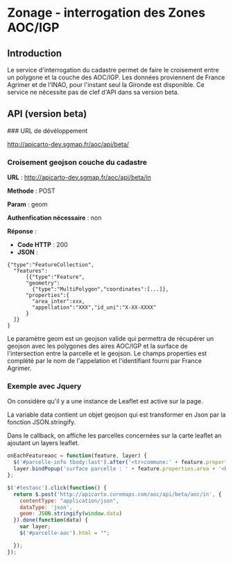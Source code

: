 # Zonage - interrogation des Zones AOC/IGP

## Introduction

Le service d'interrogation du cadastre permet de faire le croisement entre un polygone et la couche des AOC/IGP.
Les données proviennent de France Agrimer et de l'INAO, pour l'instant seul la Gironde est disponible.
Ce service ne nécessite pas de clef d'API dans sa version beta.

## API (version beta)

### URL de dévéloppement


  http://apicarto-dev.sgmap.fr/aoc/api/beta/


### Croisement geojson couche du cadastre


**URL** : http://apicarto-dev.sgmap.fr/aoc/api/beta/in

**Methode** : POST

**Param** : geom

**Authenfication nécessaire** : non

**Réponse** :

  * **Code HTTP** :  200
  * **JSON** :

```
{"type":"FeatureCollection",
  "features":
      [{"type":"Feature",
      "geometry":
        {"type":"MultiPolygon","coordinates":[...]},
      "properties":{
        "area_inter":xxx,
        "appellation":"XXX","id_uni":"X-XX-XXXX"
      }
  ]}
}
```

  Le paramètre geom est un geojson valide qui permettra de récupérer un geojson avec les polygones des aires AOC/IGP et la surface de l'intersection entre la parcelle et le geojson. Le champs properties est complété par le nom de l'appelation et l'identifiant fourni par France Agrimer.

### Exemple avec Jquery

On considère qu'il y a une instance de Leaflet est active sur la page.

La variable data contient un objet geojson qui est transformer en Json par la fonction JSON.stringify.

Dans le callback, on affiche les parcelles concernées sur la carte leaflet an ajoutant un layers leaflet.

```javascript
onEachFeatureaoc = function(feature, layer) {
  $('#parcelle-info tbody:last').after('<tr>commune:' + feature.properties.nom_com + '</tr><tr><td>' + feature.properties.numero + '</td><td>' + feature.properties.feuille + '</td><td>' + feature.properties.section + '</td><td>' + feature.properties.surface_intersection + '</td></tr>');
  layer.bindPopup('surface parcelle : ' + feature.properties.area + '<br>');
};

$('#testaoc').click(function() {
  return $.post('http://apicarto.coremaps.com/aoc/api/beta/aoc/in', {
    contentType: "application/json",
    dataType: 'json',
    geom: JSON.stringify(window.data)
  }).done(function(data) {
    var layer;
    $('#parcelle-aoc').html = "";

  });
});
```
